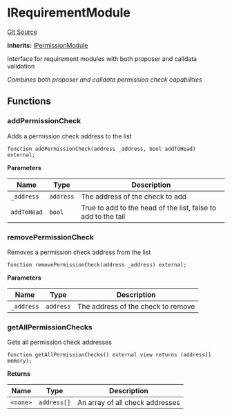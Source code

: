 # IRequirementModule
[Git Source](https://github.com/SyndicateProtocol/metabased-rollup/blob/cced719ff6d4998b665e130eebebe54b39f5cf15/src/interfaces/IRequirementModule.sol)

**Inherits:**
[IPermissionModule](/src/interfaces/IPermissionModule.sol/interface.IPermissionModule.md)

Interface for requirement modules with both proposer and calldata validation

*Combines both proposer and calldata permission check capabilities*


## Functions
### addPermissionCheck

Adds a permission check address to the list


```solidity
function addPermissionCheck(address _address, bool addToHead) external;
```
**Parameters**

|Name|Type|Description|
|----|----|-----------|
|`_address`|`address`|The address of the check to add|
|`addToHead`|`bool`|True to add to the head of the list, false to add to the tail|


### removePermissionCheck

Removes a permission check address from the list


```solidity
function removePermissionCheck(address _address) external;
```
**Parameters**

|Name|Type|Description|
|----|----|-----------|
|`_address`|`address`|The address of the check to remove|


### getAllPermissionChecks

Gets all permission check addresses


```solidity
function getAllPermissionChecks() external view returns (address[] memory);
```
**Returns**

|Name|Type|Description|
|----|----|-----------|
|`<none>`|`address[]`|An array of all  check addresses|


